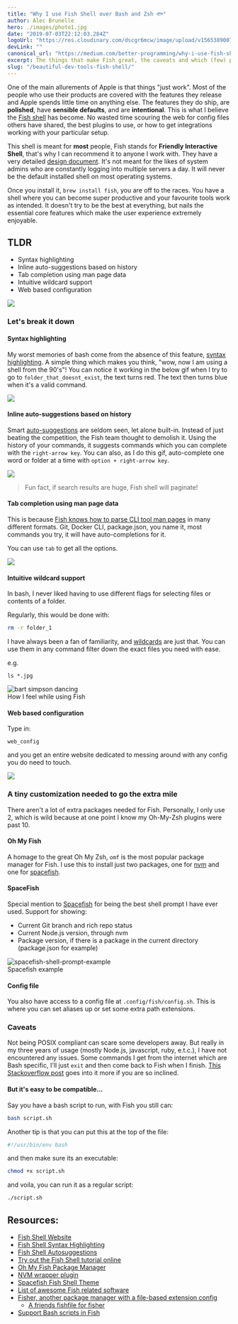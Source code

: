 ```yaml
---
title: "Why I use Fish Shell over Bash and Zsh 🐟"
author: Alec Brunelle
hero: ./images/photo1.jpg
date: "2019-07-03T22:12:03.284Z"
logoUrl: "https://res.cloudinary.com/dscgr6mcw/image/upload/v1565389007/fish-post/eric-saunders-crUGdn1j-RE-unsplash.jpg"
devLink: ""
canonical_url: "https://medium.com/better-programming/why-i-use-fish-shell-over-bash-and-zsh-407d23293839"
excerpt: The things that make Fish great, the caveats and which (few) plugins you need to complete the experience.
slug: "/beautiful-dev-tools-fish-shell/"
---
```


One of the main allurements of Apple is that things "just work". Most of the people who use their products are covered with the features they release and Apple spends little time on anything else. The features they do ship, are **polished**, have **sensible defaults**, and are **intentional**. This is what I believe the [Fish shell](https://fishshell.com) has become. No wasted time scouring the web for config files others have shared, the best plugins to use, or how to get integrations working with your particular setup.

This shell is meant for **most** people, Fish stands for **Friendly Interactive Shell**, that's why I can recommend it to anyone I work with. They have a very detailed [design document](https://fishshell.com/docs/current/design.html). It's not meant for the likes of system admins who are constantly logging into multiple servers a day. It will never be the default installed shell on most operating systems.

Once you install it, `brew install fish`, you are off to the races. You have a shell where you can become super productive and your favourite tools work as intended. It doesn't try to be the best at everything, but nails the essential core features which make the user experience extremely enjoyable.

## TLDR

- Syntax highlighting
- Inline auto-suggestions based on history
- Tab completion using man page data
- Intuitive wildcard support
- Web based configuration

![](https://res.cloudinary.com/dscgr6mcw/image/upload/v1579011626/fish-post/giphy_3.gif)

### Let's break it down

#### Syntax highlighting

My worst memories of bash come from the absence of this feature, [syntax highlighting](https://fishshell.com/docs/current/tutorial.html#tut_syntax_highlighting). A simple thing which makes you think, "wow, now I am using a shell from the 90's"! You can notice it working in the below gif when I try to go to `folder_that_doesnt_exist`, the text turns red. The text then turns blue when it's a valid command.

![](https://res.cloudinary.com/dscgr6mcw/image/upload/v1565390429/fish-post/2019-08-09_18.40.08.gif)

#### Inline auto-suggestions based on history

Smart [auto-suggestions](https://fishshell.com/docs/current/index.html#autosuggestions) are seldom seen, let alone built-in. Instead of just beating the competition, the Fish team thought to demolish it. Using the history of your commands, it suggests commands which you can complete with the `right-arrow key`. You can also, as I do this gif, auto-complete one word or folder at a time with `option + right-arrow key`.

![](https://res.cloudinary.com/dscgr6mcw/image/upload/v1565390672/fish-post/2019-08-09_18.44.14.gif)

> Fun fact, if search results are huge, Fish shell will paginate!

#### Tab completion using man page data

This is because [Fish knows how to parse CLI tool man pages](https://fishshell.com/docs/current/index.html#completion) in many different formats. Git, Docker CLI, package.json, you name it, most commands you try, it will have auto-completions for it.

You can use `tab` to get all the options.

![](https://res.cloudinary.com/dscgr6mcw/image/upload/v1565390833/fish-post/2019-08-09_18.46.53.gif)

#### Intuitive wildcard support

In bash, I never liked having to use different flags for selecting files or contents of a folder.

Regularly, this would be done with:

```bash
rm -r folder_1
```

I have always been a fan of familiarity, and [wildcards](https://fishshell.com/docs/current/tutorial.html#tut_wildcards) are just that. You can use them in any command filter down the exact files you need with ease.

e.g.

```
ls *.jpg
```

<div class="Image__Medium">
  <img src="https://res.cloudinary.com/dscgr6mcw/image/upload/v1565392191/fish-post/giphy_1.gif" alt="bart simpson dancing"/>
  <figcaption>How I feel while using Fish</figcaption>
</div>

#### Web based configuration

Type in:

```
web_config
```

and you get an entire website dedicated to messing around with any config you do need to touch.

![](https://res.cloudinary.com/dscgr6mcw/image/upload/v1565391525/fish-post/Screenshot_at_Aug_09_18-58-33.png)

### A tiny customization needed to go the extra mile

There aren't a lot of extra packages needed for Fish. Personally, I only use 2, which is wild because at one point I know my Oh-My-Zsh plugins were past 10.

#### Oh My Fish

A homage to the great Oh My Zsh, `omf` is the most popular package manager for Fish. I use this to install just two packages, one for [nvm](https://github.com/derekstavis/plugin-nvm) and one for [spacefish](https://github.com/matchai/spacefish/).

#### SpaceFish

Special mention to [Spacefish](https://github.com/matchai/spacefish/) for being the best shell prompt I have ever used. Support for showing:

- Current Git branch and rich repo status
- Current Node.js version, through nvm
- Package version, if there is a package in the current directory (package.json for example)

<div class="Image__Small">
  <img src="https://res.cloudinary.com/dscgr6mcw/image/upload/v1565391692/fish-post/spacefish_example.png" alt="spacefish-shell-prompt-example"/>
  <figcaption>Spacefish example</figcaption>
</div>

#### Config file

You also have access to a config file at `.config/fish/config.sh`. This is where you can set aliases up or set some extra path extensions.

### Caveats

Not being POSIX compliant can scare some developers away. But really in my three years of usage (mostly Node.js, javascript, ruby, e.t.c.), I have not encountered any issues. Some commands I get from the internet which are Bash specific, I'll just `exit` and then come back to Fish when I finish. [This Stackoverflow post](https://stackoverflow.com/questions/48732986/why-how-fish-does-not-support-posix) goes into it more if you are so inclined.

#### But it's easy to be compatible...

Say you have a bash script to run, with Fish you still can:

```bash
bash script.sh
```

Another tip is that you can put this at the top of the file:

```bash
#!/usr/bin/env bash
```

and then make sure its an executable:

```bash
chmod +x script.sh
```

and voila, you can run it as a regular script:

```bash
./script.sh
```

## Resources:

- [Fish Shell Website](https://fishshell.com/)
- [Fish Shell Syntax Highlighting](https://fishshell.com/docs/current/tutorial.html#tut_syntax_highlighting)
- [Fish Shell Autosuggestions](https://fishshell.com/docs/current/index.html#autosuggestions)
- [Try out the Fish Shell tutorial online](https://rootnroll.com/d/fish-shell/)
- [Oh My Fish Package Manager](https://github.com/oh-my-fish/oh-my-fish)
- [NVM wrapper plugin](https://github.com/derekstavis/plugin-nvm)
- [Spacefish Fish Shell Theme](https://github.com/matchai/spacefish/)
- [List of awesome Fish related software](https://github.com/jorgebucaran/awesome-fish)
- [Fisher, another package manager with a file-based extension config](https://github.com/jorgebucaran/fisher)
  - [A friends fishfile for fisher](https://github.com/elliottsj/dotfiles/blob/master/common/.config/fish/fishfilehttps://github.com/elliottsj/dotfiles/blob/master/common/.config/fish/fishfile)
- [Support Bash scripts in Fish](https://github.com/edc/bass)
